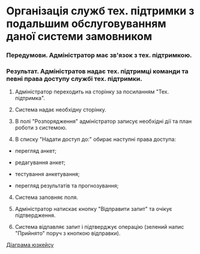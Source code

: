# Організація служб тех. підтримки з подальшим обслуговуванням даної системи замовником

### Передумови. Адміністратор має зв'язок з тех. підтримкою.

### Результат. Адміністратов надає тех. підтримці команди та певні права доступу службі тех. підтримки.

1. Адміністратор переходить на сторінку за посиланням "Тех. підтримка".

2. Система надає необхідну сторінку.

2. В полі "Розпорядження" адміністратор записує необхідні дії та план роботи з системою.

3. В списку "Надати доступ до:" обирає наступні права доступа: 

 * перегляд анкет; 
 
 * редагування анкет; 
 
 * тестування анкетування; 
 
 * перегляд результатів та прогнозування; 

4. Система заповняє поля.

5. Адміністратор натискає кнопку "Відправити запит" та очікує підтвердження.

6. Система відпавляє запит і підтверджує операцію (зелений напис "Прийнято" поруч з кнопкою відправки).

[Діаграма юзкейсу](https://github.com/ip-85/System-Dynamics/blob/master/Doc/UMLDiagrams/scenarios/admin/Diagrams/UC1%20-%20Support%20Services.md)
